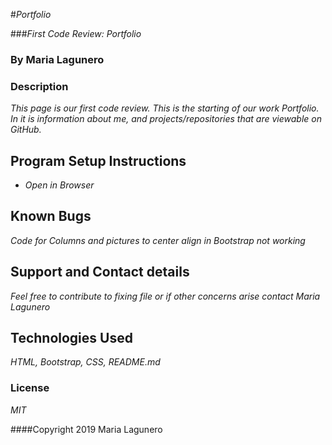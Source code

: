 #_Portfolio_

###_First Code Review: Portfolio_

### By Maria Lagunero

### Description

_This page is our first code review. This is the starting of our work Portfolio. In it is information about me, and projects/repositories that are viewable on GitHub._


## Program Setup Instructions

* _Open in Browser_


## Known Bugs

_Code for Columns and pictures to center align in Bootstrap not working_

## Support and Contact details

_Feel free to contribute to fixing file or if other concerns arise contact Maria Lagunero_

## Technologies Used

_HTML, Bootstrap, CSS, README.md_

### License

*MIT*

####Copyright 2019 Maria Lagunero
